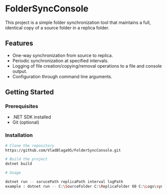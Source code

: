 # FolderSyncConsole

This project is a simple folder synchronization tool that maintains a full, identical copy of a source folder in a replica folder.

## Features

- One-way synchronization from source to replica.
- Periodic synchronization at specified intervals.
- Logging of file creation/copying/removal operations to a file and console output.
- Configuration through command line arguments.

## Getting Started

### Prerequisites

- .NET SDK installed
- Git (optional)

### Installation

```bash
# Clone the repository
https://github.com/VladBlaga95/FolderSyncConsole.git

# Build the project
dotnet build

# Usage

dotnet run -- sorucePath replicaPath interval logPath
example : dotnet run -- C:\SourceFolder C:\ReplicaFolder 60 C:\Logs\sync.log
